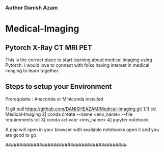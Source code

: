 ### Author Danish Azam
# Medical-Imaging
## Pytorch X-Ray CT MRI PET
This is the correct place to start learning about medical imaging using Pytorch. I would love to connect 
with folks having interest in medical imaging to learn together.

## Steps to setup your Environment
Prerequisite : Anaconda or Miniconda installed

1] git pull https://github.com/DANISHEAZAM/Medical-Imaging.git
1.1] cd Medical-Imaging
2] conda create --name <env_name> --file requirements.txt
3] conda activate <env_name>
4] jupyter notebook

A pop will open in your browser with available notebooks open it and you are good to go.

###########################################

